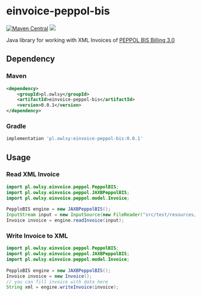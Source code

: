 # einvoice-peppol-bis
[![Maven Central](https://maven-badges.herokuapp.com/maven-central/pl.owlsy/einvoice-peppol-bis/badge.svg)](https://maven-badges.herokuapp.com/maven-central/pl.owlsy/einvoice-peppol-bis)
![](https://img.shields.io/github/workflow/status/owlsy/einvoice-peppol-bis/einvoice-peppol-bis)

Java library for working with XML Invoices of [PEPPOL BIS Billing 3.0](https://docs.peppol.eu/poacc/billing/3.0/)

## Dependency
### Maven
```xml
<dependency>
    <groupId>pl.owlsy</groupId>
    <artifactId>einvoice-peppol-bis</artifactId>
    <version>0.0.1</version>
</dependency>
```
### Gradle
```groovy
implementation 'pl.owlsy:einvoice-peppol-bis:0.0.1'
```

## Usage

### Read XML Invoice
```java
import pl.owlsy.einvoice.peppol.PeppolBIS;
import pl.owlsy.einvoice.peppol.JAXBPeppolBIS;
import pl.owlsy.einvoice.peppol.model.Invoice;
        
PepploBIS engine = new JAXBPeppolBIS();
InputStream input = new InputSource(new FileReader("src/test/resources/testdata/Faktura_3.0_PEF_wersja_2.5.xml"));
Invoice invoice = engine.readInvoice(input);
```

### Write Invoice to XML
```java
import pl.owlsy.einvoice.peppol.PeppolBIS;
import pl.owlsy.einvoice.peppol.JAXBPeppolBIS;
import pl.owlsy.einvoice.peppol.model.Invoice;
        
PepploBIS engine = new JAXBPeppolBIS();
Invoice invoice = new Invoice();
// you can fill invoice with data here
String xml = engine.writeInvoice(invoice);
```

